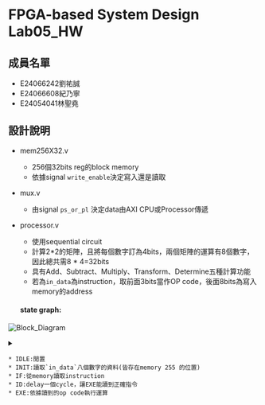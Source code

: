 # FPGA-based System Design Lab05_HW

## 成員名單
* E24066242劉祐誠
* E24066608紀乃寧
* E24054041林聖堯

## 設計說明
* mem256X32.v
  * 256個32bits reg的block memory
  * 依據signal `write_enable`決定寫入還是讀取

* mux.v
  * 由signal `ps_or_pl` 決定data由AXI CPU或Processor傳遞

* processor.v
  * 使用sequential circuit
  * 計算2*2的矩陣，且將每個數字訂為4bits，兩個矩陣的運算有8個數字，因此總共需8 * 4=32bits
  * 具有Add、Subtract、Multiply、Transform、Determine五種計算功能
  * 若為`in_data`為instruction，取前面3bits當作OP code，後面8bits為寫入memory的address

  #### state graph:
 ![Block_Diagram](./img/state_graph.PNG)
 <details>
 <summary></summary>
 code:<br>
 ```python
 from graphviz import Digraph
  g = Digraph('G', filename='fsm.png')
  g.node("IDLE","IDLE")
  g.node("INIT","INIT")
  g.node("IF","IF")
  g.node("ID","ID")
  g.node("EXE","EXE")
  g.edge("IDLE","INIT",label="start&rst")
  g.edge("IDLE","IDLE",label="~(start&rst)")
  g.edge("INIT","IF",label="init_count==2")
  g.edge("INIT","INIT",label="init_count!=2")
  g.edge("IF","ID",label="")
  g.edge("ID","EXE",label="")
  g.edge("EXE","IDLE",label="done==1")
  g.edge("EXE","IF",label="done==0")
  g.view()
  ```
 </details>

    * IDLE:閒置
    * INIT:讀取`in_data`八個數字的資料(皆存在memory 255 的位置)
    * IF:從memory讀取instruction
    * ID:delay一個cycle，讓EXE能讀到正確指令
    * EXE:依據讀到的op code執行運算
